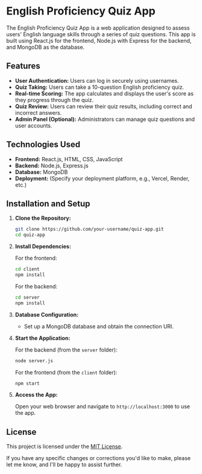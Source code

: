


# English Proficiency Quiz App

The English Proficiency Quiz App is a web application designed to assess users' English language skills through a series of quiz questions. This app is built using React.js for the frontend, Node.js with Express for the backend, and MongoDB as the database.

## Features

- **User Authentication:** Users can log in securely using usernames.
- **Quiz Taking:** Users can take a 10-question English proficiency quiz.
- **Real-time Scoring:** The app calculates and displays the user's score as they progress through the quiz.
- **Quiz Review:** Users can review their quiz results, including correct and incorrect answers.
- **Admin Panel (Optional):** Administrators can manage quiz questions and user accounts.

## Technologies Used

- **Frontend:** React.js, HTML, CSS, JavaScript
- **Backend:** Node.js, Express.js
- **Database:** MongoDB
- **Deployment:** (Specify your deployment platform, e.g., Vercel, Render, etc.)

## Installation and Setup

1. **Clone the Repository:**

   ```bash
   git clone https://github.com/your-username/quiz-app.git
   cd quiz-app
   ```

2. **Install Dependencies:**

   For the frontend:

   ```bash
   cd client
   npm install
   ```

   For the backend:

   ```bash
   cd server
   npm install
   ```

3. **Database Configuration:**

   - Set up a MongoDB database and obtain the connection URI.

4. **Start the Application:**

   For the backend (from the `server` folder):

   ```bash
   node server.js
   ```

   For the frontend (from the `client` folder):

   ```bash
   npm start
   ```

5. **Access the App:**

   Open your web browser and navigate to `http://localhost:3000` to use the app.

## License

This project is licensed under the [MIT License](./LICENSE).



If you have any specific changes or corrections you'd like to make, please let me know, and I'll be happy to assist further.
